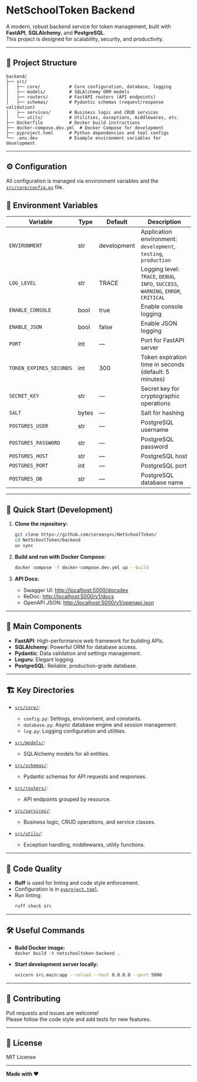 # NetSchoolToken Backend

A modern, robust backend service for token management, built with **FastAPI**, **SQLAlchemy**, and **PostgreSQL**.  
This project is designed for scalability, security, and productivity.

---

## 📁 Project Structure

```
backend/
├── src/
│   ├── core/           # Core configuration, database, logging
│   ├── models/         # SQLAlchemy ORM models
│   ├── routers/        # FastAPI routers (API endpoints)
│   ├── schemas/        # Pydantic schemas (request/response validation)
│   ├── services/       # Business logic and CRUD services
│   └── utils/          # Utilities, exceptions, middlewares, etc.
├── Dockerfile          # Docker build instructions
├── docker-compose.dev.yml  # Docker Compose for development
├── pyproject.toml      # Python dependencies and tool configs
└── .env.dev            # Example environment variables for development
```

---

## ⚙️ Configuration

All configuration is managed via environment variables and the [`src/core/config.py`](src/core/config.py) file.

## 🌱 Environment Variables

| Variable                | Type     | Default         | Description                                               |
|-------------------------|----------|-----------------|-----------------------------------------------------------|
| `ENVIRONMENT`           | str      | development     | Application environment: `development`, `testing`, `production` |
| `LOG_LEVEL`             | str      | TRACE           | Logging level: `TRACE`, `DEBUG`, `INFO`, `SUCCESS`, `WARNING`, `ERROR`, `CRITICAL` |
| `ENABLE_CONSOLE`        | bool     | true            | Enable console logging                                    |
| `ENABLE_JSON`           | bool     | false           | Enable JSON logging                                       |
| `PORT`                  | int      | —               | Port for FastAPI server                                   |
| `TOKEN_EXPIRES_SECONDS` | int      | 300             | Token expiration time in seconds (default: 5 minutes)     |
| `SECRET_KEY`            | str      | —               | Secret key for cryptographic operations                   |
| `SALT`                  | bytes    | —               | Salt for hashing                                          |
| `POSTGRES_USER`         | str      | —               | PostgreSQL username                                       |
| `POSTGRES_PASSWORD`     | str      | —               | PostgreSQL password                                       |
| `POSTGRES_HOST`         | str      | —               | PostgreSQL host                                           |
| `POSTGRES_PORT`         | int      | —               | PostgreSQL port                                           |
| `POSTGRES_DB`           | str      | —               | PostgreSQL database name                                  |


---

## 🚀 Quick Start (Development)

1. **Clone the repository:**
   ```sh
   git clone https://github.com/coreasync/NetSchoolToken/
   cd NetSchoolToken/backend
   uv sync
   ```

2. **Build and run with Docker Compose:**
   ```sh
   docker compose -f docker-compose.dev.yml up --build
   ```

3. **API Docs:**
   - Swagger UI: [http://localhost:5000/docsdev](http://localhost:5000/docsdev)
   - ReDoc: [http://localhost:5000/v1/docs](http://localhost:5000/v1/docs)
   - OpenAPI JSON: [http://localhost:5000/v1/openapi.json](http://localhost:5000/v1/openapi.json)

---

## 🧩 Main Components

- **FastAPI**: High-performance web framework for building APIs.
- **SQLAlchemy**: Powerful ORM for database access.
- **Pydantic**: Data validation and settings management.
- **Loguru**: Elegant logging.
- **PostgreSQL**: Reliable, production-grade database.

---

## 🏗️ Key Directories

- [`src/core/`](src/core/):  
  - `config.py`: Settings, environment, and constants.
  - `database.py`: Async database engine and session management.
  - `log.py`: Logging configuration and utilities.

- [`src/models/`](src/models/):  
  - SQLAlchemy models for all entities.

- [`src/schemas/`](src/schemas/):  
  - Pydantic schemas for API requests and responses.

- [`src/routers/`](src/routers/):  
  - API endpoints grouped by resource.

- [`src/services/`](src/services/):  
  - Business logic, CRUD operations, and service classes.

- [`src/utils/`](src/utils/):  
  - Exception handling, middlewares, utility functions.

---

## 📝 Code Quality

- **Ruff** is used for linting and code style enforcement.
- Configuration is in [`pyproject.toml`](pyproject.toml).
- Run linting:
  ```sh
  ruff check src
  ```

---

## 🛠️ Useful Commands

- **Build Docker image:**  
  `docker build -t netschooltoken-backend .`

- **Start development server locally:**  
  ```sh
  uvicorn src.main:app --reload --host 0.0.0.0 --port 5000
  ```

---

## 🤝 Contributing

Pull requests and issues are welcome!  
Please follow the code style and add tests for new features.

---

## 📝 License

MIT License

---

**Made with ❤️**